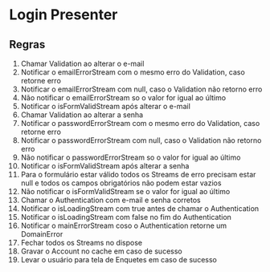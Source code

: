 # Login Presenter

## Regras

1. Chamar Validation ao alterar o e-mail
2. Notificar o emailErrorStream com o mesmo erro do Validation, caso retorne erro
3. Notificar o emailErrorStream com null, caso o Validation não retorno erro
4. Não notificar o emailErrorStream so o valor for igual ao último
5. Notificar o isFormValidStream após alterar o e-mail
6. Chamar Validation ao alterar a senha
7. Notificar o passwordErrorStream com o mesmo erro do Validation, caso retorne erro
8. Notificar o passwordErrorStream com null, caso o Validation não retorno erro
9. Não notificar o passwordErrorStream so o valor for igual ao último
10. Notificar o isFormValidStream após alterar a senha
11. Para o formulário estar válido todos os Streams de erro precisam estar null e todos os campos obrigatórios não podem estar vazios
12. Não notificar o isFormValidStream se o valor for igual ao último
13. Chamar o Authentication com e-mail e senha corretos
14. Notificar o isLoadingStream com true antes de chamar o Authentication
15. Notificar o isLoadingStream com false no fim do Authentication
16. Notificar o mainErrorStream coso o Authentication retorne um DomainError
17. Fechar todos os Streams no dispose
18. Gravar o Account no cache em caso de sucesso
19. Levar o usuário para tela de Enquetes em caso de sucesso
 